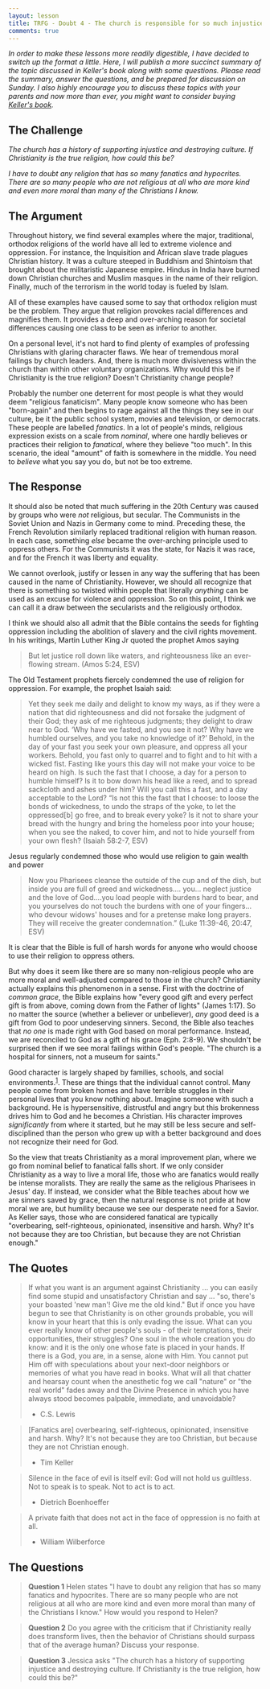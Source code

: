 ```yaml
---
layout: lesson
title: TRFG - Doubt 4 - The church is responsible for so much injustice
comments: true
---
```


_In order to make these lessons more readily digestible, I have decided to switch up the format a little. Here, I will publish a more succinct summary of the topic discussed in Keller's book along with some questions. Please read the summary, answer the questions, and be prepared for discussion on Sunday. I also highly encourage you to discuss these topics with your parents and now more than ever, you might want to consider buying [Keller's book](https://timothykeller.com/books/the-reason-for-god)._

## The Challenge

_The church has a history of supporting injustice and destroying culture. If Christianity is the true religion, how could this be?_

_I have to doubt any religion that has so many fanatics and hypocrites. There are so many people who are not religious at all who are more kind and even more moral than many of the Christians I know._

## The Argument

Throughout history, we find several examples where the major, traditional, orthodox religions of the world have all led to extreme violence and oppression. For instance, the Inquisition and African slave trade plagues Christian history. It was a culture steeped in Buddhism and Shintoism that brought about the militaristic Japanese empire. Hindus in India have burned down Christian churches and Muslim masques in the name of their religion. Finally, much of the terrorism in the world today is fueled by Islam.

All of these examples have caused some to say that orthodox religion must be the problem. They argue that religion provokes racial differences and magnifies them. It provides a deep and over-arching reason for societal differences causing one class to be seen as inferior to another.

On a personal level, it's not hard to find plenty of examples of professing Christians with glaring character flaws. We hear of tremendous moral failings by church leaders.  And, there is much more divisiveness within the church than within other voluntary organizations. Why would this be if Christianity is the true religion? Doesn't Christianity change people?

Probably the number one deterrent for most people is what they would deem "religious fanaticism". Many people know someone who has been "born-again" and then begins to rage against all the things they see in our culture, be it the public school system, movies and television, or democrats. These people are labelled _fanatics_. In a lot of people's minds, religious expression exists on a scale from _nominal_, where one hardly believes or practices their religion to _fanatical_, where they believe "too much". In this scenario, the ideal "amount" of faith is somewhere in the middle. You need to _believe_ what you say you do, but not be too extreme.

## The Response

It should also be noted that much suffering in the 20th Century was caused by groups who were _not_ religious, but secular. The Communists in the Soviet Union and Nazis in Germany come to mind. Preceding these, the French Revolution similarly replaced traditional religion with human reason. In each case, something _else_ became the over-arching principle used to oppress others. For the Communists it was the state, for Nazis it was race, and for the French it was liberty and equality.

We cannot overlook, justify or lessen in any way the suffering that has been caused in the name of Christianity. However, we should all recognize that there is something so twisted within people that literally _anything_ can be used as an excuse for violence and oppression. So on this point, I think we can call it a draw between the secularists and the religiously orthodox.

I think we should also all admit that the Bible contains the seeds for fighting oppression including the abolition of slavery and the civil rights movement. In his writings, Martin Luther King Jr quoted the prophet Amos saying

> But let justice roll down like waters, and righteousness like an ever-flowing stream. (Amos 5:24, ESV)

The Old Testament prophets fiercely condemned the use of religion for oppression. For example, the prophet Isaiah said:

> Yet they seek me daily and delight to know my ways, as if they were a nation that did righteousness and did not forsake the judgment of their God; they ask of me righteous judgments; they delight to draw near to God. ‘Why have we fasted, and you see it not? Why have we humbled ourselves, and you take no knowledge of it?’ Behold, in the day of your fast you seek your own pleasure, and oppress all your workers. Behold, you fast only to quarrel and to fight and to hit with a wicked fist. Fasting like yours this day will not make your voice to be heard on high. Is such the fast that I choose, a day for a person to humble himself? Is it to bow down his head like a reed, and to spread sackcloth and ashes under him? Will you call this a fast, and a day acceptable to the Lord? “Is not this the fast that I choose: to loose the bonds of wickedness, to undo the straps of the yoke, to let the oppressed[b] go free, and to break every yoke? Is it not to share your bread with the hungry and bring the homeless poor into your house; when you see the naked, to cover him, and not to hide yourself from your own flesh? (Isaiah 58:2-7, ESV)

Jesus regularly condemned those who would use religion to gain wealth and power

> Now you Pharisees cleanse the outside of the cup and of the dish, but inside you are full of greed and wickedness.... you... neglect justice and the love of God....you load people with burdens hard to bear, and you yourselves do not touch the burdens with one of your fingers... who devour widows' houses and for a pretense make long prayers. They will receive the greater condemnation.” (Luke 11:39-46, 20:47, ESV)

It is clear that the Bible is full of harsh words for anyone who would choose to use their religion to oppress others.

But why does it seem like there are so many non-religious people who are more moral and well-adjusted compared to those in the church? Christianity actually explains this phenomenon in a sense. First with the doctrine of _common grace_, the Bible explains how "every good gift and every perfect gift is from above, coming down from the Father of lights" (James 1:17). So no matter the source (whether a believer or unbeliever), _any_ good deed is a gift from God to poor undeserving sinners. Second, the Bible also teaches that _no one_ is made right with God based on moral performance. Instead, we are reconciled to God as a gift of his grace (Eph. 2:8-9). We shouldn't be surprised then if we see moral failings within God's people. "The church is a hospital for sinners, not a museum for saints."

Good character is largely shaped by families, schools, and social environments.<sup>[1](https://www.nber.org/papers/w19656)</sup>. These are things that the individual cannot control. Many people come from broken homes and have terrible struggles in their personal lives that you know nothing about. Imagine someone with such a background. He is hypersensitive, distrustful and angry but this brokenness drives him to God and he becomes a Christian. His character improves _significantly_ from where it started, but he may still be less secure and self-disciplined than the person who grew up with a better background and does not recognize their need for God.

So the view that treats Christianity as a moral improvement plan, where we go from nominal belief to fanatical falls short. If we only consider Christianity as a way to live a moral life, those who are fanatics would really be intense moralists. They are really the same as the religious Pharisees in Jesus' day. If instead, we consider what the Bible teaches about how we are sinners saved by grace, then the natural response is not pride at how moral we are, but humility because we see our desperate need for a Savior. As Keller says, those who are considered fanatical are typically "overbearing, self-righteous, opinionated, insensitive and harsh. Why? It's not because they are too Christian, but because they are not Christian enough."

## The Quotes

> If what you want is an argument against Christianity ... you can easily find some stupid and unsatisfactory Christian and say ... "so, there's your boasted 'new man'! Give me the old kind." But if once you have begun to see that Christianity is on other grounds probable, you will know in your heart that this is only evading the issue. What can you ever really know of other people's souls - of their temptations, their opportunities, their struggles? One soul in the whole creation you do know: and it is the only one whose fate is placed in your hands. If there is a God, you are, in a sense, alone with Him. You cannot put Him off with speculations about your next-door neighbors or memories of what you have read in books. What will all that chatter and hearsay count when the anesthetic fog we call "nature" or "the real world" fades away and the Divine Presence in which you have always stood becomes palpable, immediate, and unavoidable?
>
> - C.S. Lewis

> [Fanatics are] overbearing, self-righteous, opinionated, insensitive and harsh. Why? It's not because they are too Christian, but because they are not Christian enough.
>
> - Tim Keller

> Silence in the face of evil is itself evil: God will not hold us guiltless. Not to speak is to speak. Not to act is to act.
>
> - Dietrich Boenhoeffer

> A private faith that does not act in the face of oppression is no faith at all.
>
> - William Wilberforce

## The Questions

> **Question 1** Helen states "I have to doubt any religion that has so many fanatics and hypocrites. There are so many people who are not religious at all who are more kind and even more moral than many of the Christians I know." How would you respond to Helen?

> **Question 2** Do you agree with the criticism that if Christianity really does transform lives, then the behavior of Christians should surpass that of the average human? Discuss your response.

> **Question 3** Jessica asks "The church has a history of supporting injustice and destroying culture. If Christianity is the true religion, how could this be?"
